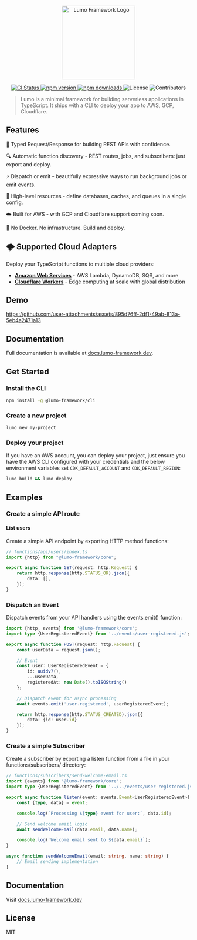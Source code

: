 <p align="center"><a href="https://lumo-framework.dev" target="_blank"><img src="https://lumo-framework.dev/tamo-mascot.png" width="200" alt="Lumo Framework Logo"></a></p>

<p align="center">
  <a href="https://github.com/lumo-framework/monorepo/actions/workflows/release.yml">
    <img alt="CI Status" src="https://github.com/lumo-framework/monorepo/actions/workflows/release.yml/badge.svg">
  </a>
  <a href="https://www.npmjs.com/package/@lumo-framework/core">
    <img alt="npm version" src="https://img.shields.io/npm/v/@lumo-framework/core">
  </a>
  <a href="https://www.npmjs.com/package/@lumo-framework/core">
    <img alt="npm downloads" src="https://img.shields.io/npm/dm/@lumo-framework/core">
  </a>
  <img alt="License" src="https://img.shields.io/github/license/lumo-framework/monorepo">
  <img alt="Contributors" src="https://img.shields.io/github/contributors/lumo-framework/monorepo?color=blue">
</p>

> Lumo is a minimal framework for building serverless applications in TypeScript. It ships with a CLI to deploy your
> app to AWS, GCP, Cloudflare.

## Features

🧾 Typed Request/Response for building REST APIs with confidence.

🔍 Automatic function discovery - REST routes, jobs, and subscribers: just export and deploy.

⚡️ Dispatch or emit - beautifully expressive ways to run background jobs or emit events.

🔧 High-level resources - define databases, caches, and queues in a single config.

☁️ Built for AWS - with GCP and Cloudflare support coming soon.

🚀 No Docker. No infrastructure. Build and deploy.

## 🌩️ Supported Cloud Adapters

Deploy your TypeScript functions to multiple cloud providers:

- **[Amazon Web Services](https://lumo-framework.dev/0.7.0-alpha/deployment#aws-deployment)** - AWS Lambda, DynamoDB, SQS, and more
- **[Cloudflare Workers](https://lumo-framework.dev/0.7.0-alpha/deployment#cloudflare-deployment)** - Edge computing at scale with global distribution


## Demo

https://github.com/user-attachments/assets/895d76ff-2df1-49ab-813a-5eb4a2471a13

## Documentation

Full documentation is available at [docs.lumo-framework.dev](https://lumo-framework.dev).

## Get Started

### Install the CLI

```sh
npm install -g @lumo-framework/cli
```

### Create a new project

```sh
lumo new my-project
```

### Deploy your project

If you have an AWS account, you can deploy your project, just ensure you have the AWS CLI configured with your
credentials and the below environment variables set `CDK_DEFAULT_ACCOUNT` and `CDK_DEFAULT_REGION`:

```sh
lumo build && lumo deploy
```

## Examples

### Create a simple API route

#### List users

Create a simple API endpoint by exporting HTTP method functions:

```ts
// functions/api/users/index.ts
import {http} from "@lumo-framework/core";

export async function GET(request: http.Request) {
    return http.response(http.STATUS_OK).json({
        data: [],
    });
}
```

### Dispatch an Event

Dispatch events from your API handlers using the events.emit() function:

```ts
import {http, events} from '@lumo-framework/core';
import type {UserRegisteredEvent} from '../events/user-registered.js';

export async function POST(request: http.Request) {
    const userData = request.json();

    // Event
    const user: UserRegisteredEvent = {
        id: uuidv7(),
        ...userData,
        registeredAt: new Date().toISOString()
    };

    // Dispatch event for async processing
    await events.emit('user.registered', userRegisteredEvent);

    return http.response(http.STATUS_CREATED).json({
        data: {id: user.id}
    });
}
```

### Create a simple Subscriber

Create a subscriber by exporting a listen function from a file in your functions/subscribers/ directory:

```ts
// functions/subscribers/send-welcome-email.ts
import {events} from '@lumo-framework/core';
import type {UserRegisteredEvent} from '../../events/user-registered.js';

export async function listen(event: events.Event<UserRegisteredEvent>) {
    const {type, data} = event;

    console.log(`Processing ${type} event for user:`, data.id);

    // Send welcome email logic
    await sendWelcomeEmail(data.email, data.name);

    console.log(`Welcome email sent to ${data.email}`);
}

async function sendWelcomeEmail(email: string, name: string) {
    // Email sending implementation
}
```

## Documentation

Visit [docs.lumo-framework.dev](https://lumo-framework.dev)

## License

MIT
